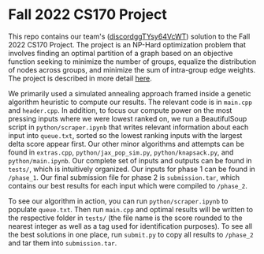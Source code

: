 # Fall 2022 CS170 Project

This repo contains our team's ([discordggTYsy64VcWT](https://discord.gg/TYsy64VcWT)) solution to the Fall 2022 CS170 Project. The project is an NP-Hard optimization problem that involves finding an optimal partition of a graph based on an objective function seeking to minimize the number of groups, equalize the distribution of nodes across groups, and minimize the sum of intra-group edge weights. The project is described in more detail [here](https://cs170.org/assets/pdf/project.pdf).

We primarily used a simulated annealing approach framed inside a genetic algorithm heuristic to compute our results. The relevant code is in `main.cpp` and `header.cpp`. In addition, to focus our compute power on the most pressing inputs where we were lowest ranked on, we run a BeautifulSoup script in `python/scraper.ipynb` that writes relevant information about each input into `queue.txt`, sorted so the lowest ranking inputs with the largest delta score appear first. Our other minor algorithms and attempts can be found in `extras.cpp`, `python/jax_pop_sim.py`, `python/knapsack.py`, and `python/main.ipynb`. Our complete set of inputs and outputs can be found in `tests/`, which is intuitively organized. Our inputs for phase 1 can be found in `/phase_1`. Our final submission file for phase 2 is `submission.tar`, which contains our best results for each input which were compiled to `/phase_2`.

To see our algorithm in action, you can run `python/scraper.ipynb` to populate `queue.txt`. Then run `main.cpp` and optimal results will be written to the respective folder in `tests/` (the file name is the score rounded to the nearest integer as well as a tag used for identification purposes). To see all the best solutions in one place, run `submit.py` to copy all results to `/phase_2` and tar them into `submission.tar`.